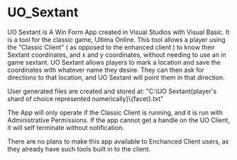 # UO_Sextant

UO Sextant is A Win Form App created in Visual Studios with Visual Basic.
It is a tool for the classic game, Ultima Online.
This tool allows a player using the "Classic Client" ( as opposed to the enhanced client )
to know their Sextant coordinates, and x and y coordinates, without needing to use an in game sextant.
UO Sextant allows players to mark a location and save the coordinates with whatever name they desire.
They can then ask for directions to that location, and UO Sextant will point them in that direction.

User generated files are created and stored at:
                            "C:\UO Sextant\{player's shard of choice represented numerically}\\{facet}.txt"

The App will only operate if the Classic Client is running, and it is run with Administrative Permissions.
If the app cannot get a handle on the UO Client, it will self terminate without notification.

There are no plans to make this app available to Enchanced Client users,
as they already have such tools built in to the client.
